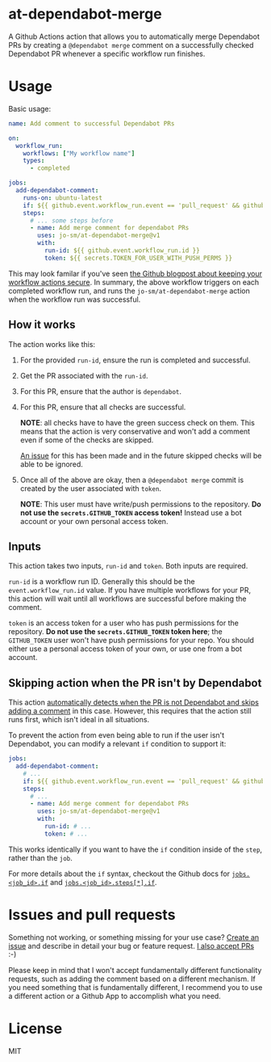 # at-dependabot-merge

A Github Actions action that allows you to automatically merge Dependabot PRs by creating a `@dependabot merge` comment on a successfully checked Dependabot PR whenever a specific workflow run finishes.

# Usage

Basic usage:

```yaml
name: Add comment to successful Dependabot PRs

on:
  workflow_run:
    workflows: ["My workflow name"]
    types:
      - completed

jobs:
  add-dependabot-comment:
    runs-on: ubuntu-latest
    if: ${{ github.event.workflow_run.event == 'pull_request' && github.event.workflow_run.conclusion == 'success' }}
    steps:
      # ... some steps before
      - name: Add merge comment for dependabot PRs
        uses: jo-sm/at-dependabot-merge@v1
        with:
          run-id: ${{ github.event.workflow_run.id }}
          token: ${{ secrets.TOKEN_FOR_USER_WITH_PUSH_PERMS }}
```

This may look familar if you've seen [the Github blogpost about keeping your workflow actions secure](https://securitylab.github.com/research/github-actions-preventing-pwn-requests/). In summary, the above workflow triggers on each completed workflow run, and runs the `jo-sm/at-dependabot-merge` action when the workflow run was successful.

## How it works

The action works like this:

1. For the provided `run-id`, ensure the run is completed and successful.
2. Get the PR associated with the `run-id`.
3. For this PR, ensure that the author is `dependabot`.
4. For this PR, ensure that all checks are successful.

   **NOTE**: all checks have to have the green success check on them. This means that the action is very conservative and won't add a comment even if some of the checks are skipped.

   [An issue](https://github.com/jo-sm/at-dependabot-merge/issues/3) for this has been made and in the future skipped checks will be able to be ignored.

5. Once all of the above are okay, then a `@dependabot merge` commit is created by the user associated with `token`.

   **NOTE**: This user must have write/push permissions to the repository. **Do not use the `secrets.GITHUB_TOKEN` access token!** Instead use a bot account or your own personal access token.

## Inputs

This action takes two inputs, `run-id` and `token`. Both inputs are required.

`run-id` is a workflow run ID. Generally this should be the `event.workflow_run.id` value. If you have multiple workflows for your PR, this action will wait until all workflows are successful before making the comment.

`token` is an access token for a user who has push permissions for the repository. **Do not use the `secrets.GITHUB_TOKEN` token here**; the `GITHUB_TOKEN` user won't have push permissions for your repo. You should either use a personal access token of your own, or use one from a bot account.

## Skipping action when the PR isn't by Dependabot

This action [automatically detects when the PR is not Dependabot and skips adding a comment](https://github.com/jo-sm/at-dependabot-merge/blob/2096326539ad22ecd157850115385ef8885d95fd/src/action.js#L24-L29) in this case. However, this requires that the action still runs first, which isn't ideal in all situations.

To prevent the action from even being able to run if the user isn't Dependabot, you can modify a relevant `if` condition to support it:

```yaml
jobs:
  add-dependabot-comment:
    # ...
    if: ${{ github.event.workflow_run.event == 'pull_request' && github.event.workflow_run.conclusion == 'success' && github.actor == 'dependabot[bot]' }}
    steps:
      # ...
      - name: Add merge comment for dependabot PRs
        uses: jo-sm/at-dependabot-merge@v1
        with:
          run-id: # ...
          token: # ...
```

This works identically if you want to have the `if` condition inside of the `step`, rather than the `job`.

For more details about the `if` syntax, checkout the Github docs for [`jobs.<job_id>.if`](https://docs.github.com/en/actions/reference/workflow-syntax-for-github-actions#jobsjob_idif) and [`jobs.<job_id>.steps[*].if`](https://docs.github.com/en/actions/reference/workflow-syntax-for-github-actions#jobsjob_idstepsif).

# Issues and pull requests

Something not working, or something missing for your use case? [Create an issue](https://github.com/jo-sm/automerge-dependabot/issues) and describe in detail your bug or feature request. [I also accept PRs](https://github.com/jo-sm/automerge-dependabot/compare) :-)

Please keep in mind that I won't accept fundamentally different functionality requests, such as adding the comment based on a different mechanism. If you need something that is fundamentally different, I recommend you to use a different action or a Github App to accomplish what you need.

# License

MIT
